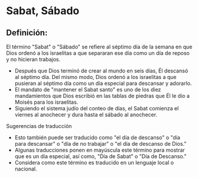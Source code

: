 # Sabat, Sábado

## Definición: 

El término "Sabat" o "Sábado" se refiere al séptimo día de la semana en que Dios ordenó a los israelitas a que separaran ese día como un día de reposo y no hicieran trabajos.

* Después que Dios terminó de crear al mundo en seis días, Él descansó al séptimo día. Del mismo modo, Dios ordenó a los israelitas a que pusieran al séptimo día como un día especial para descansar y adorarlo.
* El mandato de "mantener el Sabat santo" es uno de los diez mandamientos que Dios escribió en las tablas de piedras que Él le dio a Moisés para los israelitas.
* Siguiendo el sistema judío del conteo de días, el Sabat comienza el viernes al anochecer y dura hasta el sábado al anochecer.

Sugerencias de traducción

* Esto también puede ser traducido como "el día de descanso" o "día para descansar" o "día de no trabajar" o "el día de descanso de Dios."
* Algunas traducciones ponen en mayúscula este término para mostrar que es un día especial, así como, "Día de Sabat" o "Día de Descanso."
* Considera como este término es traducido en un lenguaje local o nacional.


